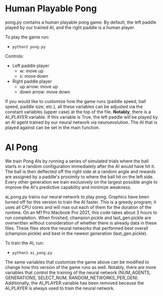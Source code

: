 # Human Playable Pong
pong.py contains a human playable pong game. By default, the left paddle played by our trained AI, and the right paddle is a human player.

To play the game run:
- `python3 pong.py`

Controls:
- Left paddle player
  - w: move up
  - s: move down
- Right paddle player
  - up arrow: move up
  - down arrow: move down

If you would like to customize how the game runs (paddle speed, ball speed, paddle size, etc.), all these variables can be adjusted via the constant variables (upper case) at the top of the file. **Notably**, there is a AI_PLAYER variable. If this variable is True, the left paddle will be played by an AI agent trained by our neural network via neuroevolution. The AI that is played against can be set in the main function. 

# AI Pong
We train Pong AIs by running a series of simulated trials where the ball starts in a random configuration immediately
after the AI would have hit it. The ball is then deflected off the right side at a random angle and rewards are assigned
by a paddle's proximity to where the ball hit on the left side. Every other generation we train exclusively on the largest
possible angle to improve the AI's predictive capability and minimize weakness.

ai_pong.py trains our neural network to play pong. Graphics have been turned off for this version to train the AI faster.
This is a greedy program; it uses all CPU cores and will max out each of them for the duration of the runtime. On an
M1 Pro Macbook Pro 2021, this code takes about 3 hours to run completion. When finished, champion.pickle and last_gen.pickle
are overwritten without consideration of whether there is already data in these files. These files store the neural networks
that performed best overall (champion.pickle) and best in the newest generation (last_gen.pickle).

To train the AI, run:
- `python3 ai_pong.py`

The same variables that customize the game above can be modified to change how this version of the game runs as well. Notably, there are more variables that control the training of the neural network (NUM_AGENTS, GENERATIONS, SELECT_NUM, RANDOM_NETWORKS_PER_GEN). Additionally, the AI_PLAYER variable has been removed because the AI_PLAYER is always used to train the neural network.
